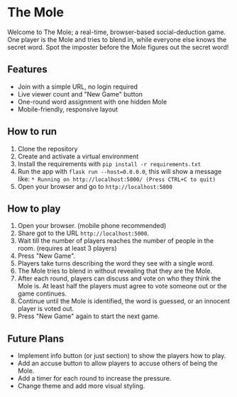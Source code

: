 # The Mole

Welcome to The Mole; a real-time, browser-based social-deduction game.
One player is the Mole and tries to blend in, while everyone else knows the secret word.
Spot the imposter before the Mole figures out the secret word!

## Features

- Join with a simple URL, no login required
- Live viewer count and "New Game" button
- One-round word assignment with one hidden Mole
- Mobile-friendly, responsive layout

## How to run

1. Clone the repository
2. Create and activate a virtual environment
3. Install the requirements with `pip install -r requirements.txt`
4. Run the app with `flask run --host=0.0.0.0`, this will show a message like: `* Running on http://localhost:5000/ (Press CTRL+C to quit)`
5. Open your browser and go to `http://localhost:5000`

## How to play

1. Open your browser. (mobile phone recommended)
2. Share got to the URL `http://localhost:5000`.
3. Wait till the number of players reaches the number of people in the room. (requires at least 3 players)
4. Press "New Game".
5. Players take turns describing the word they see with a single word.
6. The Mole tries to blend in without revealing that they are the Mole.
7. After each round, players can discuss and vote on who they think the Mole is. At least half the players must agree to vote someone out or the game continues.
8. Continue until the Mole is identified, the word is guessed, or an innocent player is voted out.
9. Press "New Game" again to start the next game.

## Future Plans

- Implement info button (or just section) to show the players how to play.
- Add an accuse button to allow players to accuse others of being the Mole.
- Add a timer for each round to increase the pressure.
- Change theme and add more visual styling.
